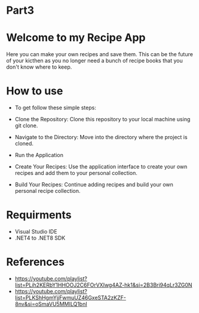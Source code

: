 # Part3

# Welcome to my Recipe App
Here you can make your own recipes and save them. This can be the future of your kicthen as you no longer need a bunch of recipe books that you don't know where to keep.

# How to use

- To get follow these simple steps:

- Clone the Repository: Clone this repository to your local machine using git clone.

- Navigate to the Directory: Move into the directory where the project is cloned.

- Run the Application

- Create Your Recipes: Use the application interface to create your own recipes and add them to your personal collection.

- Build Your Recipes: Continue adding recipes and build your own personal recipe collection.


# Requirments

- Visual Studio IDE
- .NET4 to .NET8 SDK

# References
- https://youtube.com/playlist?list=PLih2KERbY1HHOOJ2C6FOrVXIwg4AZ-hk1&si=2B3Bri94qLr3ZG0N
- https://youtube.com/playlist?list=PLKShHgmYjjFwmuUZ46GxeSTA2zKZF-8nv&si=oSmaVU5MMILQ1bnI
